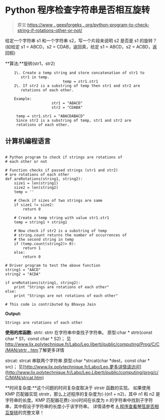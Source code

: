 # Python 程序检查字符串是否相互旋转

> 原文:[https://www . geesforgeks . org/python-program-to-check-string-if-rotations-other-or-not/](https://www.geeksforgeeks.org/python-program-to-check-if-strings-are-rotations-of-each-other-or-not/)

给定一个字符串 s1 和一个字符串 s2，写一个片段来说明 s2 是否是 s1 的旋转？
(如给定 s1 = ABCD，s2 = CDAB，返回真，给定 s1 = ABCD，s2 = ACBD，返回假)

 **算法:**旋转(str1，str2)

```
    1\. Create a temp string and store concatenation of str1 to
       str1 in temp.
                          temp = str1.str1
    2\. If str2 is a substring of temp then str1 and str2 are 
       rotations of each other.

    Example:                 
                     str1 = "ABACD"
                     str2 = "CDABA"

     temp = str1.str1 = "ABACDABACD"
     Since str2 is a substring of temp, str1 and str2 are 
     rotations of each other.

```

## 计算机编程语言

```

# Python program to check if strings are rotations of
# each other or not

# Function checks if passed strings (str1 and str2)
# are rotations of each other
def areRotations(string1, string2):
    size1 = len(string1)
    size2 = len(string2)
    temp = ''

    # Check if sizes of two strings are same
    if size1 != size2:
        return 0

    # Create a temp string with value str1.str1
    temp = string1 + string1

    # Now check if str2 is a substring of temp
    # string.count returns the number of occurrences of
    # the second string in temp
    if (temp.count(string2)> 0):
        return 1
    else:
        return 0

# Driver program to test the above function
string1 = "AACD"
string2 = "ACDA"

if areRotations(string1, string2):
    print "Strings are rotations of each other"
else:
    print "Strings are not rotations of each other"

# This code is contributed by Bhavya Jain
```

**Output:**

```
Strings are rotations of each other
```

**使用的库函数:**
strtr:
strtr 在字符串中查找子字符串。
原型:char * strtr(const char * S1，const char * S2)；
见[http://www.lix.polytechnique.fr/Labo/Leo.liberti/public/computing/Prog/C/C/MAN/strtr . htm](http://www.lix.polytechnique.fr/Labo/Leo.Liberti/public/computing/prog/c/C/MAN/strstr.htm)了解更多详情

strcat:
strcat 串联两个字符串
原型:char *strcat(char *dest，const char * src)；
见[http://www.lix.polytechnique.fr/Labo/Leo.更多详情请访问](http://www.lix.polytechnique.fr/Labo/Leo.Liberti/public/computing/prog/c/C/MAN/strcat.htm)

**时间复杂度:**这个问题的时间复杂度取决于 strstr 函数的实现。
如果使用 KMP 匹配器实现 strstr，那么上述程序的复杂度为(-)(n1 + n2)，其中 n1 和 n2 是字符串的长度。KMP 匹配器花费(-)(n)时间在长度为 n 的字符串中找到子字符串，其中假设子字符串的长度小于该字符串。
详情请参考 [A 程序查看琴弦是否相互旋转](https://www.geeksforgeeks.org/a-program-to-check-if-strings-are-rotations-of-each-other/)的完整文章！